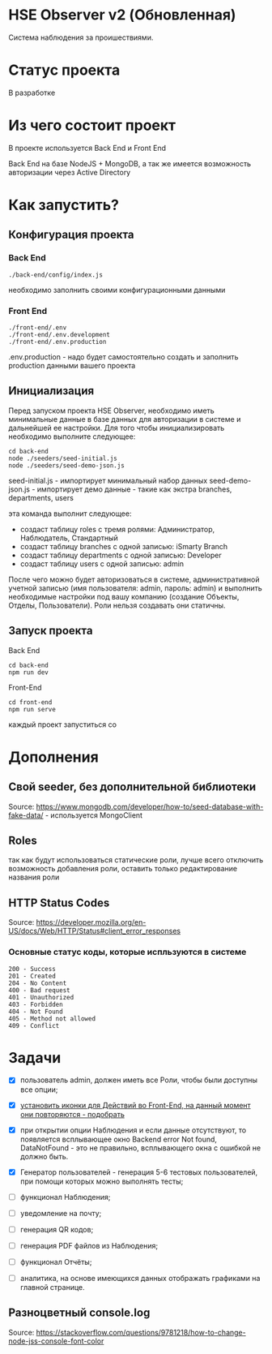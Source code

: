 # HSE Observer v2 (Обновленная)
Система наблюдения за проишествиями.

# Статус проекта

В разработке

# Из чего состоит проект

В проекте используется Back End и Front End

Back End на базе NodeJS + MongoDB, а так же имеется возможность авторизации через Active Directory


# Как запустить?

## Конфигурация проекта

### Back End
```
./back-end/config/index.js
```
необходимо заполнить своими конфигурационными данными

### Front End
```
./front-end/.env
./front-end/.env.development
./front-end/.env.production
```
.env.production - надо будет самостоятельно создать и заполнить production данными вашего проекта


## Инициализация
Перед запуском проекта HSE Observer, необходимо иметь минимальные данные в базе данных для авторизации в системе и дальнейшей ее настройки.
Для того чтобы инициализировать необходимо выполните следующее:
```
cd back-end
node ./seeders/seed-initial.js
node ./seeders/seed-demo-json.js
```
seed-initial.js - импортирует минимальный набор данных
seed-demo-json.js - импортирует демо данные - такие как экстра branches, departments, users


эта команда выполнит следующее:

* создаст таблицу roles с тремя ролями: Администратор, Наблюдатель, Стандартный
* создаст таблицу branches с одной записью: iSmarty Branch
* создаст таблицу departments с одной записью: Developer
* создаст таблицу users c одной записью: admin

После чего можно будет авторизоваться в системе, административной учетной записью (имя пользователя: admin, пароль: admin) и выполнить необходимые настройки под вашу компанию (создание Объекты, Отделы, Пользователи). Роли нельзя создавать они статичны.

## Запуск проекта

Back End
```
cd back-end
npm run dev
```

Front-End
```
cd front-end
npm run serve
```

каждый проект запуститься со


# Дополнения

## Свой seeder, без дополнительной библиотеки
Source: https://www.mongodb.com/developer/how-to/seed-database-with-fake-data/ - используется MongoClient

## Roles
так как будут использоваться статические роли, лучше всего отключить возможность добавления роли, оставить только редактирование названия роли


## HTTP Status Codes
Source: https://developer.mozilla.org/en-US/docs/Web/HTTP/Status#client_error_responses

### Основные статус коды, которые испльзуются в системе
```
200 - Success
201 - Created
204 - No Content
400 - Bad request
401 - Unauthorized
403 - Forbidden
404 - Not Found
405 - Method not allowed
409 - Conflict
```

# Задачи
- [x] пользователь admin, должен иметь все Роли, чтобы были доступны все опции;
- [x] [установить иконки для Действий во Front-End, на данный момент они повторяются - подобрать](https://github.com/iSmartyPRO/hse-observer-v2/issues/1)
- [x] при открытии опции Наблюдения и если данные отсутствуют, то появляется всплывающее окно Backend error Not found, DataNotFound - это не правильно, всплывающего окна с ошибкой не должно быть.
- [x] Генератор пользователей - генерация 5-6 тестовых пользователей, при помощи которых можно выполнять тесты;
- [ ] функционал Наблюдения;
- [ ] уведомление на почту;
- [ ] генерация QR кодов;
- [ ] генерация PDF файлов из Наблюдения;
- [ ] функционал Отчёты;
- [ ] аналитика, на основе имеющихся данных отображать графиками на главной странице.


## Разноцветный console.log
Source: https://stackoverflow.com/questions/9781218/how-to-change-node-jss-console-font-color